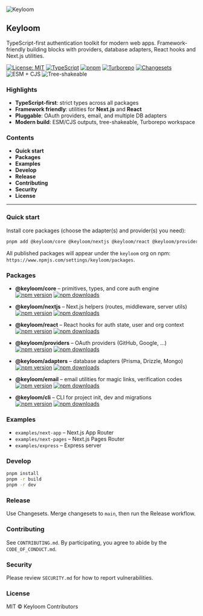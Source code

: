 ![Keyloom](./keyloom.png)

## Keyloom

TypeScript-first authentication toolkit for modern web apps. Framework-friendly building blocks with providers, database adapters, React hooks and Next.js utilities.

[![License: MIT](https://img.shields.io/badge/license-MIT-blue.svg)](./LICENSE)
[![TypeScript](https://img.shields.io/badge/TypeScript-5.x-blue?logo=typescript)](https://www.typescriptlang.org/)
[![pnpm](https://img.shields.io/badge/pnpm-9.x-orange?logo=pnpm)](https://pnpm.io/)
[![Turborepo](https://img.shields.io/badge/Turborepo-2.x-000?logo=turbo)](https://turbo.build/repo)
[![Changesets](https://img.shields.io/badge/changesets-enabled-purple?logo=changesets)](https://github.com/changesets/changesets)
![ESM + CJS](https://img.shields.io/badge/ESM%20%2B%20CJS-supported-4c1)
![Tree-shakeable](https://img.shields.io/badge/tree--shakeable-yes-4c1)

### Highlights

- **TypeScript-first**: strict types across all packages
- **Framework friendly**: utilities for **Next.js** and **React**
- **Pluggable**: OAuth providers, email, and multiple DB adapters
- **Modern build**: ESM/CJS outputs, tree-shakeable, Turborepo workspace

### Contents

- **Quick start**
- **Packages**
- **Examples**
- **Develop**
- **Release**
- **Contributing**
- **Security**
- **License**

---

### Quick start

Install core packages (choose the adapter(s) and provider(s) you need):

```bash
pnpm add @keyloom/core @keyloom/nextjs @keyloom/react @keyloom/providers @keyloom/adapters
```

All published packages will appear under the `keyloom` org on npm: `https://www.npmjs.com/settings/keyloom/packages`.

### Packages

- **@keyloom/core** – primitives, types, and core auth engine  
  [![npm version](https://img.shields.io/npm/v/%40keyloom%2Fcore)](https://www.npmjs.com/package/@keyloom/core)
  [![npm downloads](https://img.shields.io/npm/dm/%40keyloom%2Fcore)](https://www.npmjs.com/package/@keyloom/core)

- **@keyloom/nextjs** – Next.js helpers (routes, middleware, server utils)  
  [![npm version](https://img.shields.io/npm/v/%40keyloom%2Fnextjs)](https://www.npmjs.com/package/@keyloom/nextjs)
  [![npm downloads](https://img.shields.io/npm/dm/%40keyloom%2Fnextjs)](https://www.npmjs.com/package/@keyloom/nextjs)

- **@keyloom/react** – React hooks for auth state, user and org context  
  [![npm version](https://img.shields.io/npm/v/%40keyloom%2Freact)](https://www.npmjs.com/package/@keyloom/react)
  [![npm downloads](https://img.shields.io/npm/dm/%40keyloom%2Freact)](https://www.npmjs.com/package/@keyloom/react)

- **@keyloom/providers** – OAuth providers (GitHub, Google, …)  
  [![npm version](https://img.shields.io/npm/v/%40keyloom%2Fproviders)](https://www.npmjs.com/package/@keyloom/providers)
  [![npm downloads](https://img.shields.io/npm/dm/%40keyloom%2Fproviders)](https://www.npmjs.com/package/@keyloom/providers)

- **@keyloom/adapters** – database adapters (Prisma, Drizzle, Mongo)  
  [![npm version](https://img.shields.io/npm/v/%40keyloom%2Fadapters)](https://www.npmjs.com/package/@keyloom/adapters)
  [![npm downloads](https://img.shields.io/npm/dm/%40keyloom%2Fadapters)](https://www.npmjs.com/package/@keyloom/adapters)

- **@keyloom/email** – email utilities for magic links, verification codes  
  [![npm version](https://img.shields.io/npm/v/%40keyloom%2Femail)](https://www.npmjs.com/package/@keyloom/email)
  [![npm downloads](https://img.shields.io/npm/dm/%40keyloom%2Femail)](https://www.npmjs.com/package/@keyloom/email)

- **@keyloom/cli** – CLI for project init, dev and migrations  
  [![npm version](https://img.shields.io/npm/v/%40keyloom%2Fcli)](https://www.npmjs.com/package/@keyloom/cli)
  [![npm downloads](https://img.shields.io/npm/dm/%40keyloom%2Fcli)](https://www.npmjs.com/package/@keyloom/cli)

### Examples

- `examples/next-app` – Next.js App Router
- `examples/next-pages` – Next.js Pages Router
- `examples/express` – Express server

### Develop

```bash
pnpm install
pnpm -r build
pnpm -r dev
```

### Release

Use Changesets. Merge changesets to `main`, then run the Release workflow.

### Contributing

See `CONTRIBUTING.md`. By participating, you agree to abide by the `CODE_OF_CONDUCT.md`.

### Security

Please review `SECURITY.md` for how to report vulnerabilities.

### License

MIT © Keyloom Contributors
